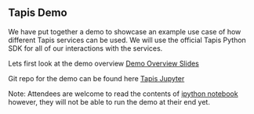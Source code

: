 ## Tapis Demo 
We have put together a demo to showcase an example use case of how different Tapis services can be used. We will use the official Tapis Python SDK for all of our interactions with the services.

Lets first look at the demo overview
[Demo Overview Slides](https://docs.google.com/presentation/d/1p4L3AtBG2BHscKgVhcHfWKAiSBlyB8J3yU86PT99Cgc/edit?usp=sharing)

Git repo for the demo can be found here [Tapis Jupyter](https://github.com/tapis-project/tapis-juptyer)

Note: Attendees are welcome to read the contents of [ipython notebook](https://github.com/tapis-project/tapis-juptyer/blob/master/tapis_notebook.ipynb) however, they will not be able to run the demo at their end yet.

